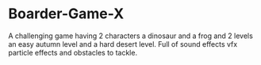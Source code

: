 # Boarder-Game-X
A challenging game having 2 characters a dinosaur and a frog and 2 levels an easy autumn level and a hard desert level. Full of sound effects vfx particle effects and obstacles to tackle.
